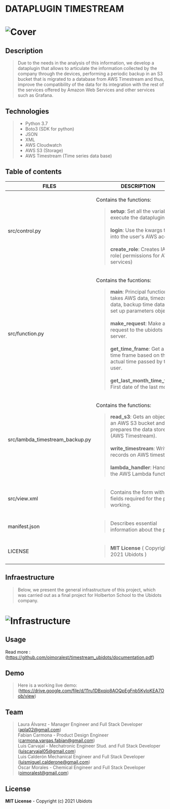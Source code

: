 # DATAPLUGIN TIMESTREAM

# ![Cover](https://github.com/oimoralest/timestream_plugin/images/product_cover.png)


## Description

> Due to the needs in the analysis of this information, we develop a dataplugin that allows to articulate the information collected by the company through the devices, performing a periodic backup in an S3 bucket that is migrated to a database from AWS Timestream and thus, improve the compatibility of the data for its integration with the rest of the services offered by Amazon Web Services and other services such as Grafana.

## Technologies

> - Python 3.7
> - Boto3 (SDK for python)
> - JSON
> - XML
> - AWS Cloudwatch
> - AWS S3 (Storage)
> - AWS Timestream (Time series data base)

## Table of contents

| FILES | DESCRIPTION |
| ----- | ----------- |
| src/control.py | <p> Contains the functions:<blockquote>**setup**: Set all the variables to execute the dataplugin. <br><br>**login**: Use the kwargs to log into the user's AWS account. <br><br>**create_role**: Creates IAM role( permissions for AWS services) </p>|
| src/function.py |<p> Contains the fucntions:<blockquote> **main**: Principal function that takes  AWS data, timezone data,  backup time data and set up parameters object.<br><br>**make_request**: Make a request to the ubidots server.<br><br>**get_time_frame**: Get a given time frame based on the actual time passed by the user.<br><br>**get_last_month_time_frame**: First date of the last month.</p>|
| src/lambda_timestream_backup.py |<p> Contains the functions: <blockquote>**read_s3**: Gets an object from an AWS S3 bucket and prepares the data stored (AWS Timestream). <br><br>**write_timestream**: Write records on AWS timestream. <br><br>**lambda_handler**: Handler for the AWS Lambda function.  </p>
| src/view.xml | <blockquote>Contains the form with the fields required for the plugin working.|
| manifest.json | <blockquote>Describes essential information about the plugin |
|LICENSE | <blockquote>**MIT License** ( Copyright (c) 2021 Ubidots ) |


## Infraestructure

> Below, we present the general infrastructure of this project, which was carried out as a final project for Holberton School to the Ubidots company.

# ![Infrastructure](https://github.com/oimoralest/timestream_ubidots/images/infraestructure.png)

## Usage

Read more : (https://github.com/oimoralest/timestream_ubidots/documentation.pdf)

## Demo

> Here is a working live demo: (https://drive.google.com/file/d/11ru1DBxqjo8AOQpEgFnb5KyIoKEA7Oob/view)

## Team
> Laura Álvarez - Manager Engineer and Full Stack Developer (apla02@gmail.com)<br>
Fabian Carmona - Product Design Engineer (carmona.vargas.fabian@gmail.com)<br>
Luis Carvajal - Mechatronic Engineer Stud. and Full Stack Developer (luiscarvajal05@gmail.com)<br>
Luis Calderón Mechanical Engineer and Full Stack Developer (luismiguel.calderone@gmail.com)<br>
Óscar Morales - Chemical Engineer and Full Stack Developer (oimoralest@gmail.com)

## License
**MIT License** - Copyright (c) 2021 Ubidots 


